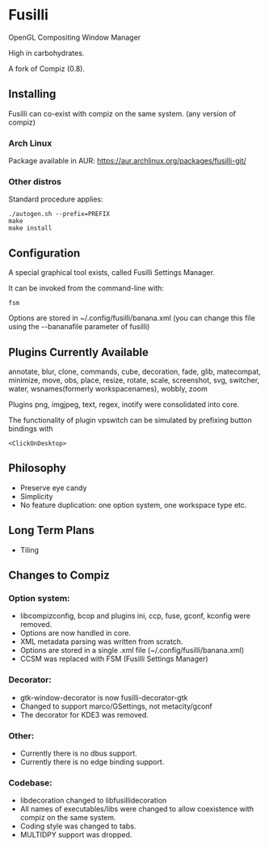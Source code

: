 Fusilli
======

OpenGL Compositing Window Manager

High in carbohydrates.

A fork of Compiz (0.8).

## Installing

Fusilli can co-exist with compiz on the same system. (any version of compiz)

### Arch Linux
Package available in AUR: https://aur.archlinux.org/packages/fusilli-git/

### Other distros

Standard procedure applies:

```
./autogen.sh --prefix=PREFIX
make
make install

```
## Configuration

A special graphical tool exists, called Fusilli Settings Manager.

It can be invoked from the command-line with:
```
fsm
```

Options are stored in ~/.config/fusilli/banana.xml (you can change this file using the --bananafile parameter of fusilli)

## Plugins Currently Available

annotate, blur, clone, commands, cube, decoration, fade, glib, matecompat, minimize, move, obs, place, resize, rotate, scale, screenshot, svg, switcher, water, wsnames(formerly workspacenames), wobbly, zoom

Plugins png, imgjpeg, text, regex, inotify were consolidated into core.

The functionality of plugin vpswitch can be simulated by prefixing button bindings with
```
<ClickOnDesktop>
```
## Philosophy

* Preserve eye candy
* Simplicity
* No feature duplication: one option system, one workspace type etc.

## Long Term Plans

* Tiling

## Changes to Compiz

### Option system:
* libcompizconfig, bcop and plugins ini, ccp, fuse, gconf, kconfig were removed.
* Options are now handled in core. 
* XML metadata parsing was written from scratch.
* Options are stored in a single .xml file (~/.config/fusilli/banana.xml)
* CCSM was replaced with FSM (Fusilli Settings Manager)

### Decorator:
* gtk-window-decorator is now fusilli-decorator-gtk
* Changed to support marco/GSettings, not metacity/gconf
* The decorator for KDE3 was removed.

### Other:
* Currently there is no dbus support.
* Currently there is no edge binding support.

### Codebase:
* libdecoration changed to libfusillidecoration
* All names of executables/libs were changed to allow coexistence with compiz on the same system.
* Coding style was changed to tabs.
* MULTIDPY support was dropped.